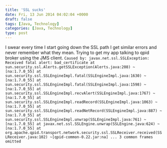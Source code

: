 ```yaml
---
title: 'SSL sucks'
date: Fri, 13 Jun 2014 04:02:04 +0000
draft: false
tags: [Java, Technology]
categories: [Java, Technology]
type: post
---
```


I swear every time I start going down the SSL path I get similar errors and never remember what they mean. Trying to get my app talking to qpid broker using the JMS client. `Caused by: javax.net.ssl.SSLException: Received fatal alert: bad_certificate at sun.security.ssl.Alerts.getSSLException(Alerts.java:208) ~[na:1.7.0_55] at sun.security.ssl.SSLEngineImpl.fatal(SSLEngineImpl.java:1630) ~[na:1.7.0_55] at sun.security.ssl.SSLEngineImpl.fatal(SSLEngineImpl.java:1598) ~[na:1.7.0_55] at sun.security.ssl.SSLEngineImpl.recvAlert(SSLEngineImpl.java:1767) ~[na:1.7.0_55] at sun.security.ssl.SSLEngineImpl.readRecord(SSLEngineImpl.java:1063) ~[na:1.7.0_55] at sun.security.ssl.SSLEngineImpl.readNetRecord(SSLEngineImpl.java:887) ~[na:1.7.0_55] at sun.security.ssl.SSLEngineImpl.unwrap(SSLEngineImpl.java:761) ~[na:1.7.0_55] at javax.net.ssl.SSLEngine.unwrap(SSLEngine.java:624) ~[na:1.7.0_55] at org.apache.qpid.transport.network.security.ssl.SSLReceiver.received(SSLReceiver.java:102) ~[qpid-common-0.22.jar:na] ... 3 common frames omitted`